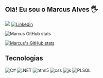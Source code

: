 ## Olá! Eu sou o Marcus Alves 🖐️

 <a href = "mailto:marcusv.alves076@gmail.com" ><img src="https://img.shields.io/badge/Gmail-D14836?style=for-the-badge&logo=gmail&logoColor=white" target="_blank"></a>
[![Linkedin](https://img.shields.io/badge/LinkedIn-0077B5?style=for-the-badge&logo=linkedin&logoColor=white)](https://www.linkedin.com/in/marcusv-alves/)


![Marcus GitHub stats](https://github-readme-stats.vercel.app/api?username=marcusalves13&show_icons=true&theme=transparent)

[![Marcus's GitHub stats](https://github-readme-stats.vercel.app/api?username=marcusalves13)](https://github.com/anuraghazra/github-readme-stats)


## Tecnologias

<div style="display: inline_block">
  <img align="center" alt="C#" src="https://img.shields.io/badge/C%23-239120?style=for-the-badge&logo=c-sharp&logoColor=white" />
  <img align="center" alt=".NET" src="https://img.shields.io/badge/.NET-5C2D91?style=for-the-badge&logo=.net&logoColor=white" />
  <img align="center" alt="html5" src="https://img.shields.io/badge/HTML5-E34F26?style=for-the-badge&logo=html5&logoColor=white" />
  <img align="center" alt="css" src="https://img.shields.io/badge/CSS3-1572B6?style=for-the-badge&logo=css3&logoColor=white" />
  <img align="center" alt="js" src="https://img.shields.io/badge/JavaScript-F7DF1E?style=for-the-badge&logo=javascript&logoColor=black" />
  <img align="center" alt="PLSQL" src="https://img.shields.io/badge/Oracle-F80000?style=for-the-badge&logo=Oracle&logoColor=white" />
</div><br/>




